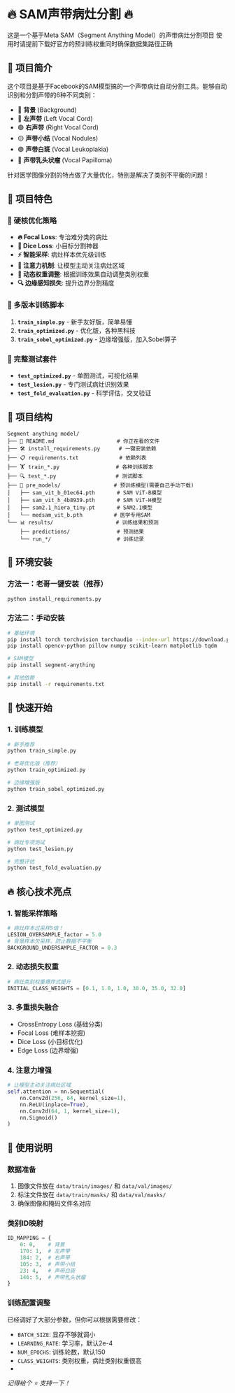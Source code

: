  # 🔥 SAM声带病灶分割  🔥

这是一个基于Meta SAM（Segment Anything Model）的声带病灶分割项目
使用时请提前下载好官方的预训练权重同时确保数据集路径正确

## 📢 项目简介

这个项目是基于Facebook的SAM模型搞的一个声带病灶自动分割工具。能够自动识别和分割声带的6种不同类别：

- 🎯 **背景** (Background)
- 🔴 **左声带** (Left Vocal Cord) 
- 🟢 **右声带** (Right Vocal Cord)
- 🟡 **声带小结** (Vocal Nodules)
- 🟣 **声带白斑** (Vocal Leukoplakia) 
- 🔵 **声带乳头状瘤** (Vocal Papilloma)

针对医学图像分割的特点做了大量优化，特别是解决了类别不平衡的问题！

## 🚀 项目特色

### 💪 硬核优化策略
- **🔥 Focal Loss**: 专治难分类的病灶
- **🎯 Dice Loss**: 小目标分割神器
- **⚡ 智能采样**: 病灶样本优先级训练
- **🧠 注意力机制**: 让模型主动关注病灶区域
- **🌊 动态权重调整**: 根据训练效果自动调整类别权重
- **🔍 边缘感知损失**: 提升边界分割精度

### 🎨 多版本训练脚本

1. **`train_simple.py`** - 新手友好版，简单易懂
2. **`train_optimized.py`** - 优化版，各种黑科技
3. **`train_sobel_optimized.py`** - 边缘增强版，加入Sobel算子

### 🔬 完整测试套件
- **`test_optimized.py`** - 单图测试，可视化结果
- **`test_lesion.py`** - 专门测试病灶识别效果
- **`test_fold_evaluation.py`** - 科学评估，交叉验证

## 📁 项目结构

```
Segment anything model/
├── 📝 README.md                    # 你正在看的文件
├── 🛠️ install_requirements.py      # 一键安装依赖
├── 📋 requirements.txt             # 依赖列表
├── 🏋️ train_*.py                  # 各种训练脚本
├── 🔍 test_*.py                   # 测试脚本
├── 🤖 pre_models/                 # 预训练模型(需要自己手动下载)
│   ├── sam_vit_b_01ec64.pth       # SAM ViT-B模型
│   ├── sam_vit_h_4b8939.pth       # SAM ViT-H模型
│   ├── sam2.1_hiera_tiny.pt       # SAM2.1模型
│   └── medsam_vit_b.pth          # 医学专用SAM
└── 📊 results/                    # 训练结果和预测
    ├── predictions/               # 预测结果
    └── run_*/                     # 训练记录
```

## 🔧 环境安装

### 方法一：老哥一键安装（推荐）
```bash
python install_requirements.py
```

### 方法二：手动安装
```bash
# 基础环境
pip install torch torchvision torchaudio --index-url https://download.pytorch.org/whl/cu118
pip install opencv-python pillow numpy scikit-learn matplotlib tqdm

# SAM模型
pip install segment-anything

# 其他依赖
pip install -r requirements.txt
```

## 🎯 快速开始

### 1. 训练模型
```bash
# 新手推荐
python train_simple.py

# 老哥优化版（推荐）
python train_optimized.py

# 边缘增强版
python train_sobel_optimized.py
```

### 2. 测试模型
```bash
# 单图测试
python test_optimized.py

# 病灶专项测试
python test_lesion.py

# 完整评估
python test_fold_evaluation.py
```


## 🔥 核心技术亮点

### 1. 智能采样策略
```python
# 病灶样本过采样5倍！
LESION_OVERSAMPLE_factor = 5.0
# 背景样本欠采样，防止数据不平衡
BACKGROUND_UNDERSAMPLE_FACTOR = 0.3
```

### 2. 动态损失权重
```python
# 病灶类别权重爆炸式提升
INITIAL_CLASS_WEIGHTS = [0.1, 1.0, 1.0, 30.0, 35.0, 32.0]
```

### 3. 多重损失融合
- CrossEntropy Loss (基础分类)
- Focal Loss (难样本挖掘) 
- Dice Loss (小目标优化)
- Edge Loss (边界增强)

### 4. 注意力增强
```python
# 让模型主动关注病灶区域
self.attention = nn.Sequential(
    nn.Conv2d(256, 64, kernel_size=1),
    nn.ReLU(inplace=True),
    nn.Conv2d(64, 1, kernel_size=1),
    nn.Sigmoid()
)
```

## 📝 使用说明

### 数据准备
1. 图像文件放在 `data/train/images/` 和 `data/val/images/`
2. 标注文件放在 `data/train/masks/` 和 `data/val/masks/`
3. 确保图像和掩码文件名对应

### 类别ID映射
```python
ID_MAPPING = {
    0: 0,    # 背景
    170: 1,  # 左声带
    184: 2,  # 右声带
    105: 3,  # 声带小结
    23: 4,   # 声带白斑
    146: 5,  # 声带乳头状瘤
}
```

### 训练配置调整
已经调好了大部分参数，但你可以根据需要修改：

- `BATCH_SIZE`: 显存不够就调小
- `LEARNING_RATE`: 学习率，默认2e-4
- `NUM_EPOCHS`: 训练轮数，默认150
- `CLASS_WEIGHTS`: 类别权重，病灶类别权重很高
- 
*记得给个 ⭐ 支持一下！*
